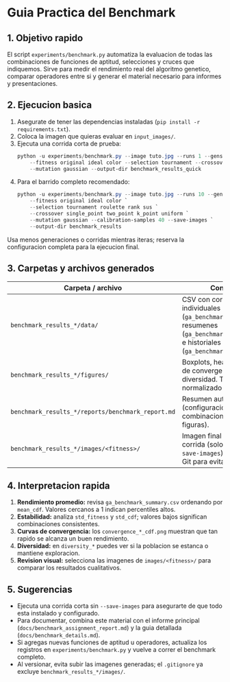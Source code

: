 # Guia Practica del Benchmark

## 1. Objetivo rapido

El script `experiments/benchmark.py` automatiza la evaluacion de todas las combinaciones de funciones de aptitud, selecciones y cruces que indiquemos. Sirve para medir el rendimiento real del algoritmo genetico, comparar operadores entre si y generar el material necesario para informes y presentaciones.

## 2. Ejecucion basica

1. Asegurate de tener las dependencias instaladas (`pip install -r requirements.txt`).  
2. Coloca la imagen que quieras evaluar en `input_images/`.  
3. Ejecuta una corrida corta de prueba:
   ```powershell
   python -u experiments/benchmark.py --image tuto.jpg --runs 1 --gens 2 --pop 6 `
       --fitness original ideal color --selection tournament --crossover single_point `
       --mutation gaussian --output-dir benchmark_results_quick
   ```
4. Para el barrido completo recomendado:
   ```powershell
   python -u experiments/benchmark.py --image tuto.jpg --runs 10 --gens 20 --pop 24 `
       --fitness original ideal color `
       --selection tournament roulette rank sus `
       --crossover single_point two_point k_point uniform `
       --mutation gaussian --calibration-samples 40 --save-images `
       --output-dir benchmark_results
   ```

Usa menos generaciones o corridas mientras iteras; reserva la configuracion completa para la ejecucion final.

## 3. Carpetas y archivos generados

| Carpeta / archivo | Contenido |
| --- | --- |
| `benchmark_results_*/data/` | CSV con corridas individuales (`ga_benchmark_runs.csv`), resumenes (`ga_benchmark_summary.csv`) e historiales (`ga_benchmark_history.csv`). |
| `benchmark_results_*/figures/` | Boxplots, heatmaps, curvas de convergencia y diversidad. Todo normalizado en CDF 0-1. |
| `benchmark_results_*/reports/benchmark_report.md` | Resumen autogenerado (configuracion, top combinaciones, rutas de figuras). |
| `benchmark_results_*/images/<fitness>/` | Imagen final de cada corrida (solo si usas `--save-images`). Ignorado en Git para evitar peso. |

## 4. Interpretacion rapida

1. **Rendimiento promedio:** revisa `ga_benchmark_summary.csv` ordenando por `mean_cdf`. Valores cercanos a 1 indican percentiles altos.  
2. **Estabilidad:** analiza `std_fitness` y `std_cdf`; valores bajos significan combinaciones consistentes.  
3. **Curvas de convergencia:** los `convergence_*_cdf.png` muestran que tan rapido se alcanza un buen rendimiento.  
4. **Diversidad:** en `diversity_*` puedes ver si la poblacion se estanca o mantiene exploracion.  
5. **Revision visual:** selecciona las imagenes de `images/<fitness>/` para comparar los resultados cualitativos.

## 5. Sugerencias

- Ejecuta una corrida corta sin `--save-images` para asegurarte de que todo esta instalado y configurado.  
- Para documentar, combina este material con el informe principal (`docs/benchmark_assignment_report.md`) y la guia detallada (`docs/benchmark_details.md`).  
- Si agregas nuevas funciones de aptitud u operadores, actualiza los registros en `experiments/benchmark.py` y vuelve a correr el benchmark completo.  
- Al versionar, evita subir las imagenes generadas; el `.gitignore` ya excluye `benchmark_results_*/images/`.
